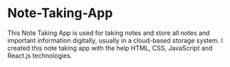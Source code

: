 # Note-Taking-App

 This Note Taking App is used for taking notes and store all notes and important information digitally, usually in a cloud-based storage system. 
 I created this note taking app with the help HTML, CSS, JavaScript and React.js technologies. 
